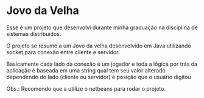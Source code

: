 # Jovo da Velha
 
Esse é um projeto que desenvolvi durante minha graduação na disciplina de sistemas distribuidos. 

O projeto se resume a um Jovo da velha desenvolvido em Java utilizando socket para conexão entre cliente e servidor.
 
Basicamente cada lado da conexão é um jogador e toda a lógica por trás da aplicação é baseada em uma string qual tem seu valor alterado dependendo do lado (cliente ou servidor) e posição que o usuário digitou
 
Obs.: Recomendo que a utilize o netbeans para rodar o projeto.
